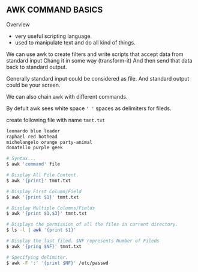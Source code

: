 ## AWK COMMAND BASICS

Overview
- very useful scripting language.
- used to manipulate text and do all kind of things.


We can use awk to create filters and write scripts that accept data from standard input
Chang it in some way (transform-it)
And then send that data back to standard output. 

Generally standard input could be considered as file.
And standard output could be your screen.

We can also chain awk with different commands.


By defult awk sees white space `' '` spaces as delimiters for fileds.

create following file with name `tmnt.txt`
```txt
leonardo blue leader
raphael red hothead
michelangelo orange party-animal
donatello purple geek
```


```sh
# Syntax...
$ awk 'command' file

# Display All File Content.
$ awk '{print}' tmnt.txt

# Display First Column/Field
$ awk '{print $1}' tmnt.txt

# Display Multiple Columns/Fields
$ awk '{print $1,$3}' tmnt.txt

# Displays the permission of all the files in current directory.
$ ls -l | awk '{print $1}'

# Display the last filed. $NF represents Number of Fileds
$ awk '{pring $NF}' tmnt.txt

# Specifying delimiter.
$ awk -F ':' '{print $NF}' /etc/passwd
```
